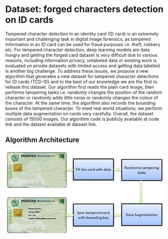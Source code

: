
# Dataset: forged characters detection on ID cards

Tampered character detection in an identity card (ID card) is an extremely important and challenging task in digital image forensics, as tampered information in an ID card can be used for fraud purposes i.e. theft, robbery etc. For tempered character detection, deep learning models are data hungry and getting the forged card dataset is very difficult due to various reasons, including information privacy, unlabeled data or existing work is evaluated on private datasets with limited access and getting data labelled is another big challenge. To address these issues, we propose a new algorithm that generates a new dataset for tampered character detections for ID cards (TCD-ID) and to the best of our knowledge we are the first to release this dataset. Our algorithm first reads the plain card image, then performs tampering tasks i.e. randomly changes the position of the random character or randomly adds little noise or randomly changes the colour of the character. At the same time, the algorithm also records the bounding boxes of the tampered character. To meet real world situations, we perform multiple data augmentation on cards very carefully. Overall, the dataset consists of 15000 images.  Our algorithm code is publicly available at code link and the dataset available at dataset link.


## Algorithm Architecture

![App Screenshot](https://github.com/turab45/Dataset-forged-characters-detection-on-ID-cards/blob/master/arch.jpg?raw=true)


